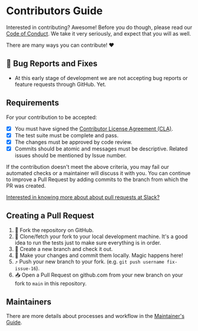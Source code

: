 # Contributors Guide

Interested in contributing? Awesome! Before you do though, please read our
[Code of Conduct](https://slackhq.github.io/code-of-conduct). We take it very
seriously, and expect that you will as well.

There are many ways you can contribute! :heart:

## :bug: Bug Reports and Fixes

- At this early stage of development we are not accepting bug reports or feature
  requests through GitHub. Yet.

<!-- - If you find a bug, please search for it in the
  [Issues](https://github.com/slackapi/deno-slack-hub/issues), and if it isn't
  already tracked,
  [create a new issue](https://github.com/slackapi/deno-slack-hub/issues/new).
  Fill out the "Bug Report" section of the issue template. Even if an Issue is
  closed, feel free to comment and add details, it will still be reviewed.
- Issues that have already been identified as a bug (note: able to reproduce)
  will be labelled `bug`.
- If you'd like to submit a fix for a bug,
  [send a Pull Request](#creating_a_pull_request) and mention the Issue number.
- Include tests that isolate the bug and verifies that it was fixed.

### New Features :bulb:

- If you'd like to add new functionality to this project, describe the problem
  you want to solve in a
  [new Issue](https://github.com/slackapi/deno-slack-hub/issues/new).
- Issues that have been identified as a feature request will be labelled
  `enhancement`.
- If you'd like to implement the new feature, please wait for feedback from the
  project maintainers before spending too much time writing the code. In some
  cases, `enhancement`s may not align well with the project objectives at the
  time.

### Tests :mag:, Documentation :books:, Miscellaneous :sparkles:

- If you'd like to improve the tests, you want to make the documentation
  clearer, you have an alternative implementation of something that may have
  advantages over the way its currently done, or you have any other change, we
  would be happy to hear about it!
- If its a trivial change, go ahead and
  [send a Pull Request](#creating_a_pull_request) with the changes you have in
  mind.
- If not, [open an Issue](https://github.com/slackapi/deno-slack-hub/issues/new)
  to discuss the idea first.

If you're new to our project and looking for some way to make your first
contribution, look for Issues labelled `good first contribution`. -->

## Requirements

For your contribution to be accepted:

- [x] You must have signed the
      [Contributor License Agreement (CLA)](https://cla.salesforce.com/sign-cla).
- [x] The test suite must be complete and pass.
- [x] The changes must be approved by code review.
- [x] Commits should be atomic and messages must be descriptive. Related issues
      should be mentioned by Issue number.

If the contribution doesn't meet the above criteria, you may fail our automated
checks or a maintainer will discuss it with you. You can continue to improve a
Pull Request by adding commits to the branch from which the PR was created.

[Interested in knowing more about about pull requests at Slack?](https://slack.engineering/on-empathy-pull-requests-979e4257d158#.awxtvmb2z)

## Creating a Pull Request

1. :fork_and_knife: Fork the repository on GitHub.
2. :runner: Clone/fetch your fork to your local development machine. It's a good
   idea to run the tests just to make sure everything is in order.
3. :herb: Create a new branch and check it out.
4. :crystal_ball: Make your changes and commit them locally. Magic happens here!
5. :arrow_heading_up: Push your new branch to your fork. (e.g.
   `git push username fix-issue-16`).
6. :inbox_tray: Open a Pull Request on github.com from your new branch on your
   fork to `main` in this repository.

## Maintainers

There are more details about processes and workflow in the
[Maintainer's Guide](./maintainers_guide.md).
